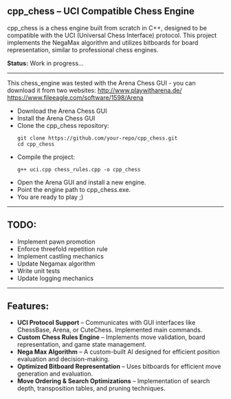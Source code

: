 ## cpp_chess – UCI Compatible Chess Engine

cpp_chess is a chess engine built from scratch in C++, designed to be compatible with the UCI (Universal Chess Interface) protocol. This project implements the NegaMax algorithm and utilizes bitboards for board representation, similar to professional chess engines.

**Status:** Work in progress...

---
This chess_engine was tested with the Arena Chess GUI - you can download it from two websites: 
http://www.playwitharena.de/
https://www.fileeagle.com/software/1598/Arena
 - Download the Arena Chess GUI
 - Install the Arena Chess GUI
 - Clone the cpp_chess repository:
   ```batch
   git clone https://github.com/your-repo/cpp_chess.git
   cd cpp_chess
   ```
 - Compile the project:
   ```batch
   g++ uci.cpp chess_rules.cpp -o cpp_chess
   ```
 - Open the Arena GUI and install a new engine.
 - Point the engine path to cpp_chess.exe.
 - You are ready to play ;)

---
## TODO:
- Implement pawn promotion
- Enforce threefold repetition rule
- Implement castling mechanics
- Update Negamax algorithm
- Write unit tests
- Update logging mechanics

---
## Features:
-  **UCI Protocol Support** – Communicates with GUI interfaces like ChessBase, Arena, or CuteChess. Implemented main commands.
-  **Custom Chess Rules Engine** – Implements move validation, board representation, and game state management.
-  **Nega Max Algorithm** – A custom-built AI designed for efficient position evaluation and decision-making.
-  **Optimized Bitboard Representation** – Uses bitboards for efficient move generation and evaluation.
-  **Move Ordering & Search Optimizations** – Implementation of search depth, transposition tables, and pruning techniques.

